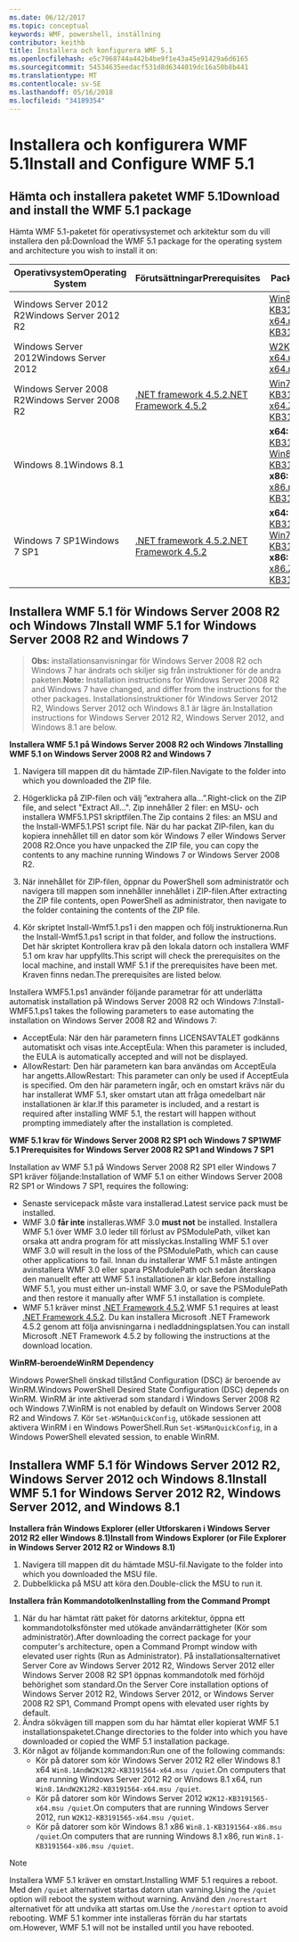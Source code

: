 ```yaml
---
ms.date: 06/12/2017
ms.topic: conceptual
keywords: WMF, powershell, inställning
contributor: keithb
title: Installera och konfigurera WMF 5.1
ms.openlocfilehash: e5c7968744a442b4be9f1e43a45e91429a6d6165
ms.sourcegitcommit: 54534635eedacf531d8d6344019dc16a50b8b441
ms.translationtype: MT
ms.contentlocale: sv-SE
ms.lasthandoff: 05/16/2018
ms.locfileid: "34189354"
---
```

# <a name="install-and-configure-wmf-51"></a><span data-ttu-id="5ca5d-103">Installera och konfigurera WMF 5.1</span><span class="sxs-lookup"><span data-stu-id="5ca5d-103">Install and Configure WMF 5.1</span></span> #


## <a name="download-and-install-the-wmf-51-package"></a><span data-ttu-id="5ca5d-104">Hämta och installera paketet WMF 5.1</span><span class="sxs-lookup"><span data-stu-id="5ca5d-104">Download and install the WMF 5.1 package</span></span>

<span data-ttu-id="5ca5d-105">Hämta WMF 5.1-paketet för operativsystemet och arkitektur som du vill installera den på:</span><span class="sxs-lookup"><span data-stu-id="5ca5d-105">Download the WMF 5.1 package for the operating system and architecture you wish to install it on:</span></span>

| <span data-ttu-id="5ca5d-106">Operativsystem</span><span class="sxs-lookup"><span data-stu-id="5ca5d-106">Operating System</span></span>       | <span data-ttu-id="5ca5d-107">Förutsättningar</span><span class="sxs-lookup"><span data-stu-id="5ca5d-107">Prerequisites</span></span>           | <span data-ttu-id="5ca5d-108">Package länkar</span><span class="sxs-lookup"><span data-stu-id="5ca5d-108">Package Links</span></span>                          |
|------------------------|-------------------------|----------------------------------------|
| <span data-ttu-id="5ca5d-109">Windows Server 2012 R2</span><span class="sxs-lookup"><span data-stu-id="5ca5d-109">Windows Server 2012 R2</span></span> |                         | <span data-ttu-id="5ca5d-110">[Win8.1AndW2K12R2-KB3191564-x64.msu][]</span><span class="sxs-lookup"><span data-stu-id="5ca5d-110">[Win8.1AndW2K12R2-KB3191564-x64.msu][]</span></span> |
| <span data-ttu-id="5ca5d-111">Windows Server 2012</span><span class="sxs-lookup"><span data-stu-id="5ca5d-111">Windows Server 2012</span></span>    |                         | <span data-ttu-id="5ca5d-112">[W2K12-KB3191565-x64.msu][]</span><span class="sxs-lookup"><span data-stu-id="5ca5d-112">[W2K12-KB3191565-x64.msu][]</span></span>            |
| <span data-ttu-id="5ca5d-113">Windows Server 2008 R2</span><span class="sxs-lookup"><span data-stu-id="5ca5d-113">Windows Server 2008 R2</span></span> | <span data-ttu-id="5ca5d-114">[.NET framework 4.5.2][]</span><span class="sxs-lookup"><span data-stu-id="5ca5d-114">[.NET Framework 4.5.2][]</span></span>| <span data-ttu-id="5ca5d-115">[Win7AndW2K8R2-KB3191566-x64.ZIP][]</span><span class="sxs-lookup"><span data-stu-id="5ca5d-115">[Win7AndW2K8R2-KB3191566-x64.ZIP][]</span></span>    |
| <span data-ttu-id="5ca5d-116">Windows 8.1</span><span class="sxs-lookup"><span data-stu-id="5ca5d-116">Windows 8.1</span></span>            |                         | <span data-ttu-id="5ca5d-117">**x64:** [Win8.1AndW2K12R2-KB3191564-x64.msu][]</span><span class="sxs-lookup"><span data-stu-id="5ca5d-117">**x64:** [Win8.1AndW2K12R2-KB3191564-x64.msu][]</span></span></br><span data-ttu-id="5ca5d-118">**x86:** [Win8.1-KB3191564-x86.msu][]</span><span class="sxs-lookup"><span data-stu-id="5ca5d-118">**x86:** [Win8.1-KB3191564-x86.msu][]</span></span> |
| <span data-ttu-id="5ca5d-119">Windows 7 SP1</span><span class="sxs-lookup"><span data-stu-id="5ca5d-119">Windows 7 SP1</span></span>          | <span data-ttu-id="5ca5d-120">[.NET framework 4.5.2][]</span><span class="sxs-lookup"><span data-stu-id="5ca5d-120">[.NET Framework 4.5.2][]</span></span>| <span data-ttu-id="5ca5d-121">**x64:** [Win7AndW2K8R2-KB3191566-x64.ZIP][]</span><span class="sxs-lookup"><span data-stu-id="5ca5d-121">**x64:** [Win7AndW2K8R2-KB3191566-x64.ZIP][]</span></span></br><span data-ttu-id="5ca5d-122">**x86:** [Win7-KB3191566-x86.ZIP][]</span><span class="sxs-lookup"><span data-stu-id="5ca5d-122">**x86:** [Win7-KB3191566-x86.ZIP][]</span></span> |

[.NET framework 4.5.2]: https://www.microsoft.com/download/details.aspx?id=42642
[.NET Framework 4.5.2]: https://www.microsoft.com/download/details.aspx?id=42642
[W2K12-KB3191565-x64.msu]: https://go.microsoft.com/fwlink/?linkid=839513
[Win7-KB3191566-x86.ZIP]: https://go.microsoft.com/fwlink/?linkid=839522
[Win7AndW2K8R2-KB3191566-x64.ZIP]: https://go.microsoft.com/fwlink/?linkid=839523
[Win8.1-KB3191564-x86.msu]: https://go.microsoft.com/fwlink/?linkid=839521
[Win8.1AndW2K12R2-KB3191564-x64.msu]: https://go.microsoft.com/fwlink/?linkid=839516

## <a name="install-wmf-51-for-windows-server-2008-r2-and-windows-7"></a><span data-ttu-id="5ca5d-129">Installera WMF 5.1 för Windows Server 2008 R2 och Windows 7</span><span class="sxs-lookup"><span data-stu-id="5ca5d-129">Install WMF 5.1 for Windows Server 2008 R2 and Windows 7</span></span>

> <span data-ttu-id="5ca5d-130">**Obs:** installationsanvisningar för Windows Server 2008 R2 och Windows 7 har ändrats och skiljer sig från instruktioner för de andra paketen.</span><span class="sxs-lookup"><span data-stu-id="5ca5d-130">**Note:** Installation instructions for Windows Server 2008 R2 and Windows 7 have changed, and differ from the instructions for the other packages.</span></span> <span data-ttu-id="5ca5d-131">Installationsinstruktioner för Windows Server 2012 R2, Windows Server 2012 och Windows 8.1 är lägre än.</span><span class="sxs-lookup"><span data-stu-id="5ca5d-131">Installation instructions for Windows Server 2012 R2, Windows Server 2012, and Windows 8.1 are below.</span></span>

<span data-ttu-id="5ca5d-132">**Installera WMF 5.1 på Windows Server 2008 R2 och Windows 7**</span><span class="sxs-lookup"><span data-stu-id="5ca5d-132">**Installing WMF 5.1 on Windows Server 2008 R2 and Windows 7**</span></span>

1. <span data-ttu-id="5ca5d-133">Navigera till mappen dit du hämtade ZIP-filen.</span><span class="sxs-lookup"><span data-stu-id="5ca5d-133">Navigate to the folder into which you downloaded the ZIP file.</span></span>

2. <span data-ttu-id="5ca5d-134">Högerklicka på ZIP-filen och välj ”extrahera alla...”.</span><span class="sxs-lookup"><span data-stu-id="5ca5d-134">Right-click on the ZIP file, and select "Extract All...".</span></span> <span data-ttu-id="5ca5d-135">Zip innehåller 2 filer: en MSU- och installera WMF5.1.PS1 skriptfilen.</span><span class="sxs-lookup"><span data-stu-id="5ca5d-135">The Zip contains 2 files: an MSU and the Install-WMF5.1.PS1 script file.</span></span>
<span data-ttu-id="5ca5d-136">När du har packat ZIP-filen, kan du kopiera innehållet till en dator som kör Windows 7 eller Windows Server 2008 R2.</span><span class="sxs-lookup"><span data-stu-id="5ca5d-136">Once you have unpacked the ZIP file, you can copy the contents to any machine running Windows 7 or Windows Server 2008 R2.</span></span>

3. <span data-ttu-id="5ca5d-137">När innehållet för ZIP-filen, öppnar du PowerShell som administratör och navigera till mappen som innehåller innehållet i ZIP-filen.</span><span class="sxs-lookup"><span data-stu-id="5ca5d-137">After extracting the ZIP file contents, open PowerShell as administrator, then navigate to the folder containing the contents of the ZIP file.</span></span>

4. <span data-ttu-id="5ca5d-138">Kör skriptet Install-Wmf5.1.ps1 i den mappen och följ instruktionerna.</span><span class="sxs-lookup"><span data-stu-id="5ca5d-138">Run the Install-Wmf5.1.ps1 script in that folder, and follow the instructions.</span></span> <span data-ttu-id="5ca5d-139">Det här skriptet Kontrollera krav på den lokala datorn och installera WMF 5.1 om krav har uppfyllts.</span><span class="sxs-lookup"><span data-stu-id="5ca5d-139">This script will check the prerequisites on the local machine, and install WMF 5.1 if the prerequisites have been met.</span></span> <span data-ttu-id="5ca5d-140">Kraven finns nedan.</span><span class="sxs-lookup"><span data-stu-id="5ca5d-140">The prerequisites are listed below.</span></span>

<span data-ttu-id="5ca5d-141">Installera WMF5.1.ps1 använder följande parametrar för att underlätta automatisk installation på Windows Server 2008 R2 och Windows 7:</span><span class="sxs-lookup"><span data-stu-id="5ca5d-141">Install-WMF5.1.ps1 takes the following parameters to ease automating the installation on Windows Server 2008 R2 and Windows 7:</span></span>

- <span data-ttu-id="5ca5d-142">AcceptEula: När den här parametern finns LICENSAVTALET godkänns automatiskt och visas inte.</span><span class="sxs-lookup"><span data-stu-id="5ca5d-142">AcceptEula: When this parameter is included, the EULA is automatically accepted and will not be displayed.</span></span>
- <span data-ttu-id="5ca5d-143">AllowRestart: Den här parametern kan bara användas om AcceptEula har angetts.</span><span class="sxs-lookup"><span data-stu-id="5ca5d-143">AllowRestart: This parameter can only be used if AcceptEula is specified.</span></span> <span data-ttu-id="5ca5d-144">Om den här parametern ingår, och en omstart krävs när du har installerat WMF 5.1, sker omstart utan att fråga omedelbart när installationen är klar.</span><span class="sxs-lookup"><span data-stu-id="5ca5d-144">If this parameter is included, and a restart is required after installing WMF 5.1, the restart will happen without prompting immediately after the installation is completed.</span></span>

<span data-ttu-id="5ca5d-145">**WMF 5.1 krav för Windows Server 2008 R2 SP1 och Windows 7 SP1**</span><span class="sxs-lookup"><span data-stu-id="5ca5d-145">**WMF 5.1 Prerequisites for Windows Server 2008 R2 SP1 and Windows 7 SP1**</span></span>

<span data-ttu-id="5ca5d-146">Installation av WMF 5.1 på Windows Server 2008 R2 SP1 eller Windows 7 SP1 kräver följande:</span><span class="sxs-lookup"><span data-stu-id="5ca5d-146">Installation of WMF 5.1 on either Windows Server 2008 R2 SP1 or Windows 7 SP1, requires the following:</span></span>
- <span data-ttu-id="5ca5d-147">Senaste servicepack måste vara installerad.</span><span class="sxs-lookup"><span data-stu-id="5ca5d-147">Latest service pack must be installed.</span></span>
- <span data-ttu-id="5ca5d-148">WMF 3.0 **får inte** installeras.</span><span class="sxs-lookup"><span data-stu-id="5ca5d-148">WMF 3.0 **must not** be installed.</span></span> <span data-ttu-id="5ca5d-149">Installera WMF 5.1 över WMF 3.0 leder till förlust av PSModulePath, vilket kan orsaka att andra program för att misslyckas.</span><span class="sxs-lookup"><span data-stu-id="5ca5d-149">Installing WMF 5.1 over WMF 3.0 will result in the loss of the PSModulePath, which can cause other applications to fail.</span></span> <span data-ttu-id="5ca5d-150">Innan du installerar WMF 5.1 måste antingen avinstallera WMF 3.0 eller spara PSModulePath och sedan återskapa den manuellt efter att WMF 5.1 installationen är klar.</span><span class="sxs-lookup"><span data-stu-id="5ca5d-150">Before installing WMF 5.1, you must either un-install WMF 3.0, or save the PSModulePath and then restore it manually after WMF 5.1 installation is complete.</span></span>
- <span data-ttu-id="5ca5d-151">WMF 5.1 kräver minst [.NET Framework 4.5.2](https://www.microsoft.com/en-ca/download/details.aspx?id=42642).</span><span class="sxs-lookup"><span data-stu-id="5ca5d-151">WMF 5.1 requires at least [.NET Framework 4.5.2](https://www.microsoft.com/en-ca/download/details.aspx?id=42642).</span></span>
<span data-ttu-id="5ca5d-152">Du kan installera Microsoft .NET Framework 4.5.2 genom att följa anvisningarna i nedladdningsplatsen.</span><span class="sxs-lookup"><span data-stu-id="5ca5d-152">You can install Microsoft .NET Framework 4.5.2 by following the instructions at the download location.</span></span>

<span data-ttu-id="5ca5d-153">**WinRM-beroende**</span><span class="sxs-lookup"><span data-stu-id="5ca5d-153">**WinRM Dependency**</span></span>

<span data-ttu-id="5ca5d-154">Windows PowerShell önskad tillstånd Configuration (DSC) är beroende av WinRM.</span><span class="sxs-lookup"><span data-stu-id="5ca5d-154">Windows PowerShell Desired State Configuration (DSC) depends on WinRM.</span></span>
<span data-ttu-id="5ca5d-155">WinRM är inte aktiverad som standard i Windows Server 2008 R2 och Windows 7.</span><span class="sxs-lookup"><span data-stu-id="5ca5d-155">WinRM is not enabled by default on Windows Server 2008 R2 and Windows 7.</span></span>
<span data-ttu-id="5ca5d-156">Kör `Set-WSManQuickConfig`, utökade sessionen att aktivera WinRM i en Windows PowerShell.</span><span class="sxs-lookup"><span data-stu-id="5ca5d-156">Run `Set-WSManQuickConfig`, in a Windows PowerShell elevated session, to enable WinRM.</span></span>


## <a name="install-wmf-51-for-windows-server-2012-r2-windows-server-2012-and-windows-81"></a><span data-ttu-id="5ca5d-157">Installera WMF 5.1 för Windows Server 2012 R2, Windows Server 2012 och Windows 8.1</span><span class="sxs-lookup"><span data-stu-id="5ca5d-157">Install WMF 5.1 for Windows Server 2012 R2, Windows Server 2012, and Windows 8.1</span></span>
<span data-ttu-id="5ca5d-158">**Installera från Windows Explorer (eller Utforskaren i Windows Server 2012 R2 eller Windows 8.1)**</span><span class="sxs-lookup"><span data-stu-id="5ca5d-158">**Install from Windows Explorer (or File Explorer in Windows Server 2012 R2 or Windows 8.1)**</span></span>

1. <span data-ttu-id="5ca5d-159">Navigera till mappen dit du hämtade MSU-fil.</span><span class="sxs-lookup"><span data-stu-id="5ca5d-159">Navigate to the folder into which you downloaded the MSU file.</span></span>
2. <span data-ttu-id="5ca5d-160">Dubbelklicka på MSU att köra den.</span><span class="sxs-lookup"><span data-stu-id="5ca5d-160">Double-click the MSU to run it.</span></span>

<span data-ttu-id="5ca5d-161">**Installera från Kommandotolken**</span><span class="sxs-lookup"><span data-stu-id="5ca5d-161">**Installing from the Command Prompt**</span></span>

1. <span data-ttu-id="5ca5d-162">När du har hämtat rätt paket för datorns arkitektur, öppna ett kommandotolksfönster med utökade användarrättigheter (Kör som administratör).</span><span class="sxs-lookup"><span data-stu-id="5ca5d-162">After downloading the correct package for your computer's architecture, open a Command Prompt window with elevated user rights (Run as Administrator).</span></span> <span data-ttu-id="5ca5d-163">På installationsalternativet Server Core av Windows Server 2012 R2, Windows Server 2012 eller Windows Server 2008 R2 SP1 öppnas kommandotolk med förhöjd behörighet som standard.</span><span class="sxs-lookup"><span data-stu-id="5ca5d-163">On the Server Core installation options of Windows Server 2012 R2, Windows Server 2012, or Windows Server 2008 R2 SP1, Command Prompt opens with elevated user rights by default.</span></span>
2. <span data-ttu-id="5ca5d-164">Ändra sökvägen till mappen som du har hämtat eller kopierat WMF 5.1 installationspaketet.</span><span class="sxs-lookup"><span data-stu-id="5ca5d-164">Change directories to the folder into which you have downloaded or copied the WMF 5.1 installation package.</span></span>
3. <span data-ttu-id="5ca5d-165">Kör något av följande kommandon:</span><span class="sxs-lookup"><span data-stu-id="5ca5d-165">Run one of the following commands:</span></span>
   - <span data-ttu-id="5ca5d-166">Kör på datorer som kör Windows Server 2012 R2 eller Windows 8.1 x64 `Win8.1AndW2K12R2-KB3191564-x64.msu /quiet`.</span><span class="sxs-lookup"><span data-stu-id="5ca5d-166">On computers that are running Windows Server 2012 R2 or Windows 8.1 x64, run `Win8.1AndW2K12R2-KB3191564-x64.msu /quiet`.</span></span>
   - <span data-ttu-id="5ca5d-167">Kör på datorer som kör Windows Server 2012 `W2K12-KB3191565-x64.msu /quiet`.</span><span class="sxs-lookup"><span data-stu-id="5ca5d-167">On computers that are running Windows Server 2012, run `W2K12-KB3191565-x64.msu /quiet`.</span></span>
   - <span data-ttu-id="5ca5d-168">Kör på datorer som kör Windows 8.1 x86 `Win8.1-KB3191564-x86.msu /quiet`.</span><span class="sxs-lookup"><span data-stu-id="5ca5d-168">On computers that are running Windows 8.1 x86, run `Win8.1-KB3191564-x86.msu /quiet`.</span></span>

> [!NOTE]
> <span data-ttu-id="5ca5d-169">Installera WMF 5.1 kräver en omstart.</span><span class="sxs-lookup"><span data-stu-id="5ca5d-169">Installing WMF 5.1 requires a reboot.</span></span> <span data-ttu-id="5ca5d-170">Med den `/quiet` alternativet startas datorn utan varning.</span><span class="sxs-lookup"><span data-stu-id="5ca5d-170">Using the `/quiet` option will reboot the system without warning.</span></span>
> <span data-ttu-id="5ca5d-171">Använd den `/norestart` alternativet för att undvika att startas om.</span><span class="sxs-lookup"><span data-stu-id="5ca5d-171">Use the `/norestart` option to avoid rebooting.</span></span> <span data-ttu-id="5ca5d-172">WMF 5.1 kommer inte installeras förrän du har startats om.</span><span class="sxs-lookup"><span data-stu-id="5ca5d-172">However, WMF 5.1 will not be installed until you have rebooted.</span></span>

